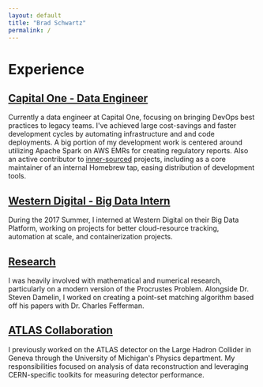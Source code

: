 ```yaml
---
layout: default
title: "Brad Schwartz"
permalink: /
---
```


# Experience 

## [Capital One - Data Engineer](https://www.capitalone.com/)

Currently a data engineer at Capital One, focusing on bringing DevOps best practices to legacy teams. I've achieved large cost-savings and faster development cycles by automating infrastructure and and code deployments. A big portion of my development work is centered around utilizing Apache Spark on AWS EMRs for creating regulatory reports. Also an active contributor to [inner-sourced](https://en.wikipedia.org/wiki/Inner_source) projects, including as a core maintainer of an internal Homebrew tap, easing distribution of development tools.

## [Western Digital  - Big Data Intern](https://www.westerndigital.com/)

During the 2017 Summer, I interned at Western Digital on their Big Data Platform, working on projects for better cloud-resource tracking, automation at scale, and containerization projects.

## [Research]()

I was heavily involved with mathematical and numerical research, particularly on a modern version of the Procrustes Problem. Alongside Dr. Steven Damelin, I worked on creating a point-set matching algorithm based off his papers with Dr. Charles Fefferman.

## [ATLAS Collaboration](https://home.cern/)

I previously worked on the ATLAS detector on the Large Hadron Collider in Geneva through the University of Michigan's Physics department. My responsibilities focused on analysis of data reconstruction and leveraging CERN-specific toolkits for measuring detector performance.
